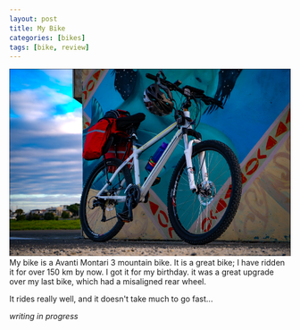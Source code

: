 ```yaml
---
layout: post
title: My Bike
categories: [bikes]
tags: [bike, review]
---
```

<img src="/assets/images/bike.png" alt="my bike leaning against a small hexagonal building">
My bike is a Avanti Montari 3 mountain bike. It is a great bike; I have ridden it for over 150 km by now. I got it for my birthday. it was a great upgrade over my last bike, which had a misaligned rear wheel. 

It rides really well, and it doesn't take much to go fast...

*writing in progress*
